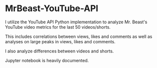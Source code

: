 # MrBeast-YouTube-API
I utilize the YouTube API Python implementation to analyze Mr. Beast's YouTube video metrics for the last 50 videos/shorts. 

This includes correlations between views, likes and comments as well as analyses on large peaks in views, likes and comments.

I also analyze differences between videos and shorts.

Jupyter notebook is heavily documented.
